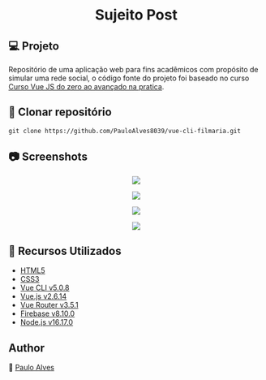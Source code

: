 <h1 align="center">Sujeito Post</h1>

## :computer: Projeto

Repositório de uma aplicação web para fins acadêmicos com propósito de simular uma rede social, o código fonte do projeto foi baseado no curso [Curso Vue JS do zero ao avançado na pratica](https://www.udemy.com/course/curso-vuejs-completo/).

## :floppy_disk: Clonar repositório

```git clone https://github.com/PauloAlves8039/vue-cli-filmaria.git```

## :camera: Screenshots

<p align="center"> <img src="https://github.com/PauloAlves8039/vue-sujeito-post/blob/master/src/assets/img/screenshot1.png" /> </p>
<p align="center"> <img src="https://github.com/PauloAlves8039/vue-sujeito-post/blob/master/src/assets/img/screenshot3.png" /> </p>
<p align="center"> <img src="https://github.com/PauloAlves8039/vue-sujeito-post/blob/master/src/assets/img/screenshot2.png" /> </p>
<p align="center"> <img src="https://github.com/PauloAlves8039/vue-sujeito-post/blob/master/src/assets/img/screenshot4.png" /> </p>

## :wrench: Recursos Utilizados

- [HTML5](https://www.w3schools.com/html/)
- [CSS3](https://www.w3schools.com/css/)
- [Vue CLI v5.0.8](https://cli.vuejs.org/) 
- [Vue.js v2.6.14](https://vuejs.org/)
- [Vue Router v3.5.1](https://router.vuejs.org/guide/)
- [Firebase v8.10.0](https://firebase.google.com/)
- [Node.js v16.17.0](https://nodejs.org/en/)

## Author
:boy: [Paulo Alves](https://github.com/PauloAlves8039)

